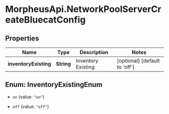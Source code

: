# MorpheusApi.NetworkPoolServerCreateBluecatConfig

## Properties

Name | Type | Description | Notes
------------ | ------------- | ------------- | -------------
**inventoryExisting** | **String** | Inventory Existing | [optional] [default to &#39;off&#39;]



## Enum: InventoryExistingEnum


* `on` (value: `"on"`)

* `off` (value: `"off"`)




